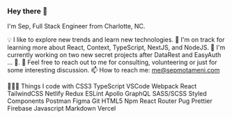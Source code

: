 ### Hey there 👋
I'm Sep, Full Stack Engineer from  Charlotte, NC.

💡  I like to explore new trends and learn new technologies.
🌱  I'm on track for learning more about React, Context, TypeScript, NextJS, and NodeJS.
🚧  I'm currently working on two new secret projects after DataRest and EasyAuth ... 👀.
💬  Feel free to reach out to me for consulting, volunteering or just for some interesting discussion.
📫  How to reach me: me@sepmotameni.com


👨🏻‍💻  Things I code with
CSS3 TypeScript VSCode Webpack React TailwindCSS Netlify Redux ESLint Apollo GraphQL SASS/SCSS Styled Components Postman Figma Git HTML5 Npm React Router Pug Prettier Firebase Javascript Markdown Vercel
